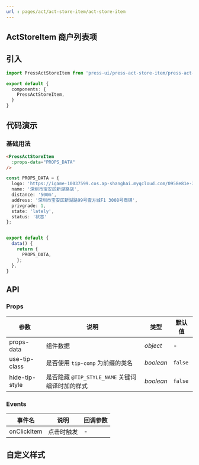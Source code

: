 ```yaml
---
url : pages/act/act-store-item/act-store-item
---
```


## ActStoreItem 商户列表项


## 引入

```ts
import PressActStoreItem from 'press-ui/press-act-store-item/press-act-store-item';

export default {
  components: {
    PressActStoreItem,
  }
}
```

## 代码演示

### 基础用法

```html
<PressActStoreItem 
  :props-data="PROPS_DATA"
/>
```

```ts
const PROPS_DATA = {
  logo: 'https://igame-10037599.cos.ap-shanghai.myqcloud.com/0958e81e-3738-35ab-deb8-b9870007c46e',
  name: '深圳市宝安区新湖路店',
  distance: '500m',
  address: '深圳市宝安区新湖路99号壹方城F1 3008号商铺',
  privgrade: 1,
  state: 'lately',
  status: '状态'
};


export default {
  data() {
    return {
      PROPS_DATA,
    };
  },
}
```

## API

### Props


| 参数           | 说明                                            | 类型      | 默认值  |
| -------------- | ----------------------------------------------- | --------- | ------- |
| props-data     | 组件数据                                        | _object_  | -       |
| use-tip-class  | 是否使用 `tip-comp` 为前缀的类名                | _boolean_ | `false` |
| hide-tip-style | 是否隐藏 `@TIP_STYLE_NAME` 关键词编译时加的样式 | _boolean_ | `false` |

### Events

| 事件名      | 说明       | 回调参数 |
| ----------- | ---------- | -------- |
| onClickItem | 点击时触发 | -        |

## 自定义样式

<custom-style />
